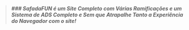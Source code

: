 > _**### SafadaFUN é um Site Completo com Várias Ramificações e um Sistema de ADS Completo e Sem que Atrapalhe Tanto a Experiência do Navegador com o site!**_
